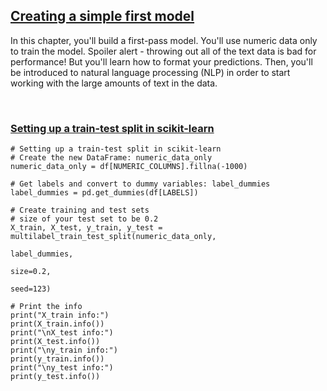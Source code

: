## [Creating a simple first model](https://campus.datacamp.com/courses/case-study-school-budgeting-with-machine-learning-in-python/creating-a-simple-first-model)

In this chapter, you'll build a first-pass model. You'll use numeric data only to train the model. Spoiler alert - throwing out all of the text data is bad for performance! But you'll learn how to format your predictions. Then, you'll be introduced to natural language processing (NLP) in order to start working with the large amounts of text in the data.

<br>

### [Setting up a train-test split in scikit-learn](https://campus.datacamp.com/courses/case-study-school-budgeting-with-machine-learning-in-python/creating-a-simple-first-model?ex=2)

```
# Setting up a train-test split in scikit-learn
# Create the new DataFrame: numeric_data_only
numeric_data_only = df[NUMERIC_COLUMNS].fillna(-1000)

# Get labels and convert to dummy variables: label_dummies
label_dummies = pd.get_dummies(df[LABELS])

# Create training and test sets
# size of your test set to be 0.2
X_train, X_test, y_train, y_test = multilabel_train_test_split(numeric_data_only,
                                                               label_dummies,
                                                               size=0.2, 
                                                               seed=123)

# Print the info
print("X_train info:")
print(X_train.info())
print("\nX_test info:")  
print(X_test.info())
print("\ny_train info:")  
print(y_train.info())
print("\ny_test info:")  
print(y_test.info())
```